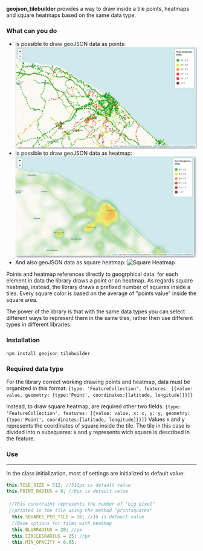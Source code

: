 **geojson_tilebuilder** provides a way to draw inside a tile points, heatmaps and square heatmaps based on the same data type. 

### What can you do
- Is possible to draw geoJSON data as points: 
![Points](https://github.com/nicosanti98/geojson_tiledrawer/blob/main/images/pallini.png "apap")
- Is possible to draw geoJSON data as heatmap: 
![Heatmap](https://github.com/nicosanti98/geojson_tiledrawer/blob/main/images/hetamap.png "Heatmap")
- And also geoJSON data as square heatmap: 
![Square Heatmap](https://github.com/nicosanti98/geojson_tiledrawer/blob/main/images/squarehetamap.png "Square Heatmap")


Points and heatmap references directly to geogrphical data: for each element in data the library draws a point or an heatmap. 
As regards square heatmap, instead, the library draws a prefixed number of squares inside a tiles. Every square color is based on the average of "points value" inside the square area. 

The power of the library is that with the same data types you can select different ways to represent them in the same tiles, rather then use different types in different libraries.



### Installation
`npm install geojson_tilebuilder`

### Required data type

For the library correct working drawing points and heatmap,  data must be organized in this format: 
`{type: 'FeatureCollection', features: [{value: value, geometry: {type:'Point', coordinates:[latitude, longitude]}}]}`

Instead, to draw square heatmap, are required other two fields: 
`{type: 'FeatureCollection', features: [{value: value, x: x, y: y, geometry: {type:'Point', coordinates:[latitude, longitude]}}]}`
Values x and y represents the coordinates of square inside the tile. 
The tile in this case is divided into n subsquares: x and y represents wich square is described in the feature. 

### Use

------------

In the class initialization, most of settings are initialized to default value: 
```javascript
this.TILE_SIZE = 512; //512px is default value
this.POINT_RADIUS = 8; //8px is default value

 //This constraint represents the number of "big pixel"
 //printed in the tile using the method "printSquares"
  this.SQUARES_PER_TILE = 16; //16 is default value
  //Base options for tiles with heatmap
  this.BLURRADIUS = 20; //px
  this.CIRCLESRADIUS = 25; //px
  this.MIN_OPACITY = 0.05; 
```


